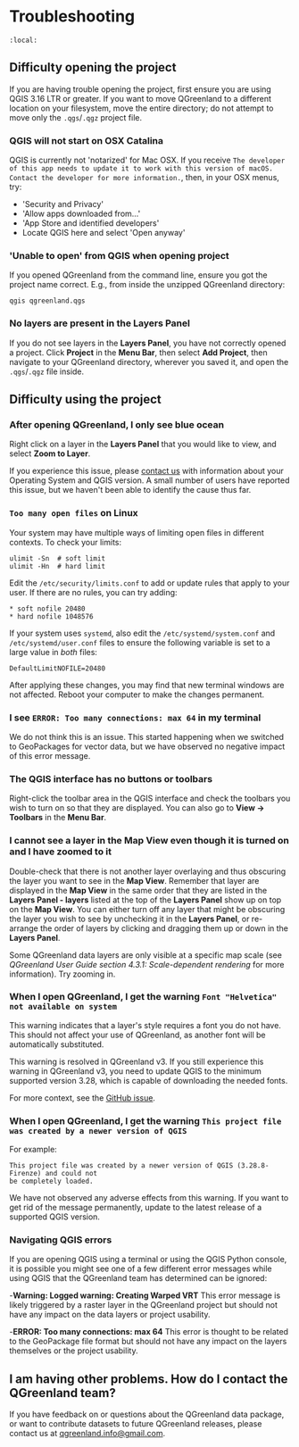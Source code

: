 # Troubleshooting

```{contents} Contents
:local:

```


## Difficulty opening the project

If you are having trouble opening the project, first ensure you are using QGIS
3.16 LTR or greater. If you want to move QGreenland to a different location on
your filesystem, move the entire directory; do not attempt to move only the
`.qgs`/`.qgz` project file.


### QGIS will not start on OSX Catalina

QGIS is currently not 'notarized' for Mac OSX. If you receive `The developer of
this app needs to update it to work with this version of macOS. Contact the
developer for more information.`, then, in your OSX menus, try:

- 'Security and Privacy'
- 'Allow apps downloaded from...'
- 'App Store and identified developers'
- Locate QGIS here and select 'Open anyway'


### 'Unable to open' from QGIS when opening project

If you opened QGreenland from the command line, ensure you got the project name
correct. E.g., from inside the unzipped QGreenland directory:

```
qgis qgreenland.qgs
```


### No layers are present in the Layers Panel

If you do not see layers in the **Layers Panel**, you have not correctly opened
a project. Click **Project** in the **Menu Bar**, then select **Add Project**,
then navigate to your QGreenland directory, wherever you saved it, and open the
`.qgs`/`.qgz` file inside.


## Difficulty using the project

### After opening QGreenland, I only see blue ocean

Right click on a layer in the **Layers Panel** that you would like to view, and
select **Zoom to Layer**.

If you experience this issue, please [contact
us](mailto:qgreenland.info@gmail.com) with information about your Operating
System and QGIS version. A small number of users have reported this issue, but
we haven't been able to identify the cause thus far.

### `Too many open files` on Linux

Your system may have multiple ways of limiting open files in different
contexts. To check your limits:

```
ulimit -Sn  # soft limit
ulimit -Hn  # hard limit
```

Edit the `/etc/security/limits.conf` to add or update rules that apply to your
user. If there are no rules, you can try adding:

```
* soft nofile 20480
* hard nofile 1048576
```

If your system uses `systemd`, also edit the `/etc/systemd/system.conf` and
`/etc/systemd/user.conf` files to ensure the following variable is set to a
large value in *both* files:

```
DefaultLimitNOFILE=20480
```

After applying these changes, you may find that new terminal windows are not
affected. Reboot your computer to make the changes permanent.


### I see `ERROR: Too many connections: max 64` in my terminal

We do not think this is an issue. This started happening when we switched to
GeoPackages for vector data, but we have observed no negative impact of this error
message.


### The QGIS interface has no buttons or toolbars

Right-click the toolbar area in the QGIS interface and check the toolbars you
wish to turn on so that they are displayed. You can also go to 
**View -> Toolbars** in the **Menu Bar**.


### I cannot see a layer in the Map View even though it is turned on and I have zoomed to it

Double-check that there is not another layer overlaying and thus obscuring the
layer you want to see in the **Map View**. Remember that layer are displayed in the
**Map View** in the same order that they are listed in the **Layers Panel - layers**
listed at the top of the **Layers Panel** show up on top on the **Map View**. You can
either turn off any layer that might be obscuring the layer you wish to see by
unchecking it in the **Layers Panel**, or re-arrange the order of layers by
clicking and dragging them up or down in the **Layers Panel**.

Some QGreenland data layers are only visible at a specific map scale (see
_QGreenland User Guide section 4.3.1: Scale-dependent rendering_ for more
information). Try zooming in.


### When I open QGreenland, I get the warning `Font "Helvetica" not available on system`

This warning indicates that a layer's style requires a font you do not have. This should
not affect your use of QGreenland, as another font will be automatically substituted.

This warning is resolved in QGreenland v3. If you still experience this warning in
QGreenland v3, you need to update QGIS to the minimum supported version 3.28, which is
capable of downloading the needed fonts.

For more context, see the [GitHub
issue](https://github.com/nsidc/qgreenland/issues/515).


### When I open QGreenland, I get the warning `This project file was created by a newer version of QGIS`

For example:

```
This project file was created by a newer version of QGIS (3.28.8-Firenze) and could not
be completely loaded.
```

We have not observed any adverse effects from this warning. If you want to get rid of the
message permanently, update to the latest release of a supported QGIS version.


### Navigating QGIS errors

If you are opening QGIS using a terminal or using the QGIS Python console, it is possible you
might see one of a few different error messages while using QGIS that the QGreenland team
has determined can be ignored:

   -**Warning: Logged warning: Creating Warped VRT**
   This error message is likely triggered by a raster layer in the QGreenland project but
   should not have any impact on the data layers or project usability.

   -**ERROR: Too many connections: max 64**
   This error is thought to be related to the GeoPackage file format but should not have any
   impact on the layers themselves or the project usability.


## I am having other problems. How do I contact the QGreenland team?

If you have feedback on or questions about the QGreenland data package, or want
to contribute datasets to future QGreenland releases, please contact us at
<qgreenland.info@gmail.com>. 
